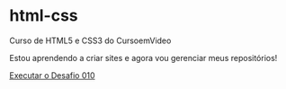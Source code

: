 # html-css
 Curso de HTML5 e CSS3 do CursoemVideo

Estou aprendendo a criar sites e agora vou gerenciar meus repositórios! 

<a href="https://ilanamx.github.io/html-css/Exerc%C3%ADcios/desafios/desafio010corrigido/android.html"> Executar o Desafio 010</a>


